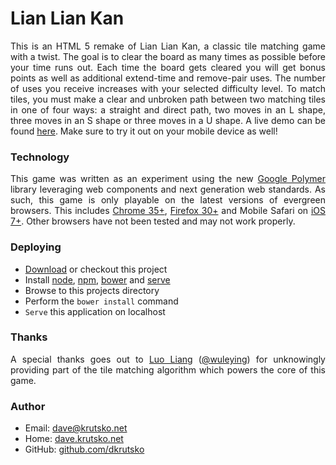 # Lian Lian Kan

<p align="justify">This is an HTML 5 remake of Lian Lian Kan, a classic tile matching game with a twist. The goal is to clear the board as many times as possible before your time runs out. Each time the board gets cleared you will get bonus points as well as additional extend-time and remove-pair uses. The number of uses you receive increases with your selected difficulty level. To match tiles, you must make a clear and unbroken path between two matching tiles in one of four ways: a straight and direct path, two moves in an L shape, three moves in an S shape or three moves in a U shape. A live demo can be found <a href="http://llk.krutsko.net/">here</a>. Make sure to try it out on your mobile device as well!</p>

### Technology
<p align="justify">This game was written as an experiment using the new <a href="http://www.polymer-project.org/">Google Polymer</a> library leveraging web components and next generation web standards. As such, this game is only playable on the latest versions of evergreen browsers. This includes <a href="http://chrome.google.com/">Chrome 35+</a>, <a href="http://www.firefox.com/">Firefox 30+</a> and Mobile Safari on <a href="https://www.apple.com/ios/">iOS 7+</a>. Other browsers have not been tested and may not work properly.</p>

### Deploying
* [Download](https://github.com/dkrutsko/LianLianKan/archive/master.zip) or checkout this project
* Install [node](http://nodejs.org/), [npm](https://www.npmjs.org/), [bower](http://bower.io/) and [serve](https://github.com/visionmedia/serve)
* Browse to this projects directory
* Perform the `bower install` command
* `Serve` this application on localhost

### Thanks
<p align="justify">A special thanks goes out to <a href="http://www.zdyi.com/">Luo Liang</a> (<a href="https://github.com/wuleying/">@wuleying</a>) for unknowingly providing part of the tile matching algorithm which powers the core of this game.</p>

### Author
* Email: <dave@krutsko.net>
* Home: [dave.krutsko.net](http://dave.krutsko.net)
* GitHub: [github.com/dkrutsko](https://github.com/dkrutsko)